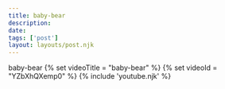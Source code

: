 ```yaml
---
title: baby-bear
description:
date:
tags: ['post']
layout: layouts/post.njk
---
```


baby-bear
{% set videoTitle = "baby-bear" %}
{% set videoId  = "YZbXhQXemp0" %}
{% include 'youtube.njk' %}